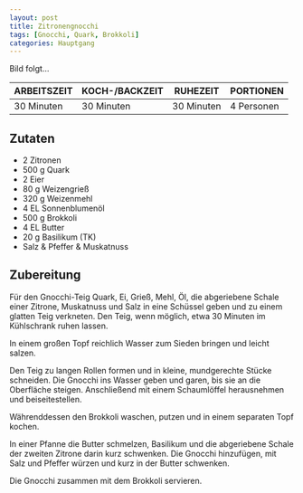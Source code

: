 ```yaml
---
layout: post
title: Zitronengnocchi
tags: [Gnocchi, Quark, Brokkoli]
categories: Hauptgang
---
```



Bild folgt...

| ARBEITSZEIT | KOCH-/BACKZEIT | RUHEZEIT | PORTIONEN |
|--------------|--------------|--------------|--------------|
| 30 Minuten | 30 Minuten | 30 Minuten | 4 Personen |  



## Zutaten
* 2 Zitronen    
* 500 g Quark         
* 2 Eier    
* 80 g Weizengrieß  
* 320 g Weizenmehl  
* 4 EL Sonnenblumenöl  
* 500 g Brokkoli      
* 4 EL Butter    
* 20 g Basilikum (TK)      
* Salz & Pfeffer & Muskatnuss 
 
  

## Zubereitung
Für den Gnocchi-Teig Quark, Ei, Grieß, Mehl, Öl, die abgeriebene Schale einer Zitrone, Muskatnuss und Salz in eine Schüssel geben und zu einem glatten Teig verkneten. Den Teig, wenn möglich, etwa 30 Minuten im Kühlschrank ruhen lassen.  

In einem großen Topf reichlich Wasser zum Sieden bringen und leicht salzen.  

Den Teig zu langen Rollen formen und in kleine, mundgerechte Stücke schneiden. Die Gnocchi ins Wasser geben und garen, bis sie an die Oberfläche steigen. Anschließend mit einem Schaumlöffel herausnehmen und beiseitestellen.  

Währenddessen den Brokkoli waschen, putzen und in einem separaten Topf kochen.  

In einer Pfanne die Butter schmelzen, Basilikum und die abgeriebene Schale der zweiten Zitrone darin kurz schwenken. Die Gnocchi hinzufügen, mit Salz und Pfeffer würzen und kurz in der Butter schwenken.  

Die Gnocchi zusammen mit dem Brokkoli servieren.
